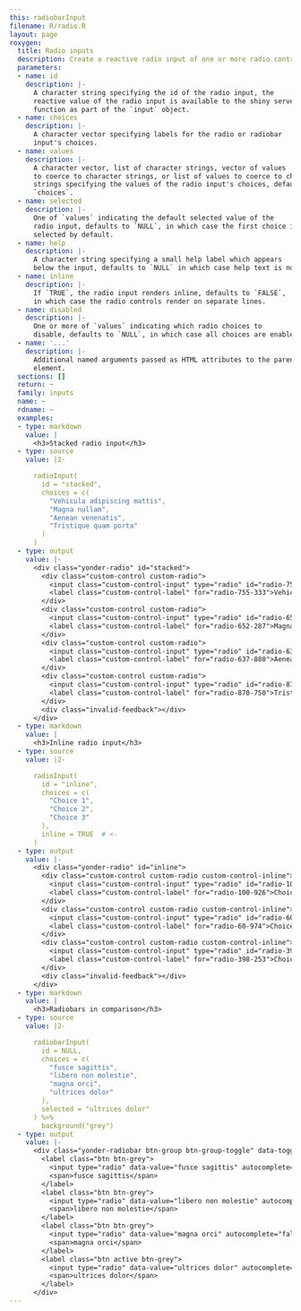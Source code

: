 ```yaml
---
this: radiobarInput
filename: R/radio.R
layout: page
roxygen:
  title: Radio inputs
  description: Create a reactive radio input of one or more radio controls.
  parameters:
  - name: id
    description: |-
      A character string specifying the id of the radio input, the
      reactive value of the radio input is available to the shiny server
      function as part of the `input` object.
  - name: choices
    description: |-
      A character vector specifying labels for the radio or radiobar
      input's choices.
  - name: values
    description: |-
      A character vector, list of character strings, vector of values
      to coerce to character strings, or list of values to coerce to character
      strings specifying the values of the radio input's choices, defaults to
      `choices`.
  - name: selected
    description: |-
      One of `values` indicating the default selected value of the
      radio input, defaults to `NULL`, in which case the first choice is
      selected by default.
  - name: help
    description: |-
      A character string specifying a small help label which appears
      below the input, defaults to `NULL` in which case help text is not added.
  - name: inline
    description: |-
      If `TRUE`, the radio input renders inline, defaults to `FALSE`,
      in which case the radio controls render on separate lines.
  - name: disabled
    description: |-
      One or more of `values` indicating which radio choices to
      disable, defaults to `NULL`, in which case all choices are enabled.
  - name: '...'
    description: |-
      Additional named arguments passed as HTML attributes to the parent
      element.
  sections: []
  return: ~
  family: inputs
  name: ~
  rdname: ~
  examples:
  - type: markdown
    value: |
      <h3>Stacked radio input</h3>
  - type: source
    value: |2-

      radioInput(
        id = "stacked",
        choices = c(
          "Vehicula adipiscing mattis",
          "Magna nullam",
          "Aenean venenatis",
          "Tristique quam porta"
        )
      )
  - type: output
    value: |-
      <div class="yonder-radio" id="stacked">
        <div class="custom-control custom-radio">
          <input class="custom-control-input" type="radio" id="radio-755-333" name="stacked" data-value="Vehicula adipiscing mattis" checked/>
          <label class="custom-control-label" for="radio-755-333">Vehicula adipiscing mattis</label>
        </div>
        <div class="custom-control custom-radio">
          <input class="custom-control-input" type="radio" id="radio-652-287" name="stacked" data-value="Magna nullam"/>
          <label class="custom-control-label" for="radio-652-287">Magna nullam</label>
        </div>
        <div class="custom-control custom-radio">
          <input class="custom-control-input" type="radio" id="radio-637-880" name="stacked" data-value="Aenean venenatis"/>
          <label class="custom-control-label" for="radio-637-880">Aenean venenatis</label>
        </div>
        <div class="custom-control custom-radio">
          <input class="custom-control-input" type="radio" id="radio-870-750" name="stacked" data-value="Tristique quam porta"/>
          <label class="custom-control-label" for="radio-870-750">Tristique quam porta</label>
        </div>
        <div class="invalid-feedback"></div>
      </div>
  - type: markdown
    value: |
      <h3>Inline radio input</h3>
  - type: source
    value: |2-

      radioInput(
        id = "inline",
        choices = c(
          "Choice 1",
          "Choice 2",
          "Choice 3"
        ),
        inline = TRUE  # <-
      )
  - type: output
    value: |-
      <div class="yonder-radio" id="inline">
        <div class="custom-control custom-radio custom-control-inline">
          <input class="custom-control-input" type="radio" id="radio-100-926" name="inline" data-value="Choice 1" checked/>
          <label class="custom-control-label" for="radio-100-926">Choice 1</label>
        </div>
        <div class="custom-control custom-radio custom-control-inline">
          <input class="custom-control-input" type="radio" id="radio-60-974" name="inline" data-value="Choice 2"/>
          <label class="custom-control-label" for="radio-60-974">Choice 2</label>
        </div>
        <div class="custom-control custom-radio custom-control-inline">
          <input class="custom-control-input" type="radio" id="radio-398-253" name="inline" data-value="Choice 3"/>
          <label class="custom-control-label" for="radio-398-253">Choice 3</label>
        </div>
        <div class="invalid-feedback"></div>
      </div>
  - type: markdown
    value: |
      <h3>Radiobars in comparison</h3>
  - type: source
    value: |2-

      radiobarInput(
        id = NULL,
        choices = c(
          "fusce sagittis",
          "libero non molestie",
          "magna orci",
          "ultrices dolor"
        ),
        selected = "ultrices dolor"
      ) %>%
        background("grey")
  - type: output
    value: |-
      <div class="yonder-radiobar btn-group btn-group-toggle" data-toggle="buttons">
        <label class="btn btn-grey">
          <input type="radio" data-value="fusce sagittis" autocomplete="false"/>
          <span>fusce sagittis</span>
        </label>
        <label class="btn btn-grey">
          <input type="radio" data-value="libero non molestie" autocomplete="false"/>
          <span>libero non molestie</span>
        </label>
        <label class="btn btn-grey">
          <input type="radio" data-value="magna orci" autocomplete="false"/>
          <span>magna orci</span>
        </label>
        <label class="btn active btn-grey">
          <input type="radio" data-value="ultrices dolor" autocomplete="false" checked/>
          <span>ultrices dolor</span>
        </label>
      </div>
---
```

